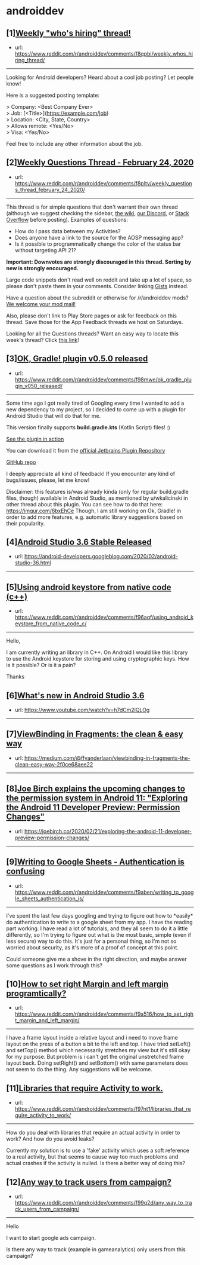 # androiddev
## [1][Weekly "who's hiring" thread!](https://www.reddit.com/r/androiddev/comments/f8qpbi/weekly_whos_hiring_thread/)
- url: https://www.reddit.com/r/androiddev/comments/f8qpbi/weekly_whos_hiring_thread/
---
Looking for Android developers? Heard about a cool job posting? Let people know!

Here is a suggested posting template:

&gt; Company: &lt;Best Company Ever&gt;  
&gt; Job: [&lt;Title&gt;]\(https://example.com/job)  
&gt; Location: &lt;City, State, Country&gt;  
&gt; Allows remote: &lt;Yes/No&gt;  
&gt; Visa: &lt;Yes/No&gt;  

Feel free to include any other information about the job.
## [2][Weekly Questions Thread - February 24, 2020](https://www.reddit.com/r/androiddev/comments/f8pltv/weekly_questions_thread_february_24_2020/)
- url: https://www.reddit.com/r/androiddev/comments/f8pltv/weekly_questions_thread_february_24_2020/
---
This thread is for simple questions that don't warrant their own thread (although we suggest checking the sidebar, [the wiki](http://www.reddit.com/r/androiddev/wiki/), [our Discord](https://discord.gg/D2cNrqX), or [Stack Overflow](http://stackoverflow.com) before posting). Examples of questions:

* How do I pass data between my Activities?
* Does anyone have a link to the source for the AOSP messaging app?
* Is it possible to programmatically change the color of the status bar without targeting API 21?

**Important: Downvotes are strongly discouraged in this thread. Sorting by new is strongly encouraged.**

Large code snippets don't read well on reddit and take up a lot of space, so please don't paste them in your comments. Consider linking [Gists](https://gist.github.com) instead.

Have a question about the subreddit or otherwise for /r/androiddev mods? [We welcome your mod mail!](http://www.reddit.com/message/compose?to=%2Fr%2Fandroiddev)

Also, please don't link to Play Store pages or ask for feedback on this thread. Save those for the App Feedback threads we host on Saturdays.

Looking for all the Questions threads? Want an easy way to locate this week's thread? Click [this link](https://www.reddit.com/r/androiddev/search?q=title%3A%22questions+thread%22+author%3A%22AutoModerator%22&amp;restrict_sr=on&amp;sort=new&amp;t=all)!
## [3][OK, Gradle! plugin v0.5.0 released](https://www.reddit.com/r/androiddev/comments/f98mwe/ok_gradle_plugin_v050_released/)
- url: https://www.reddit.com/r/androiddev/comments/f98mwe/ok_gradle_plugin_v050_released/
---
Some time ago I got really tired of Googling every time I wanted to add a new dependency to my project, so I decided to come up with a plugin for Android Studio that will do that for me.

This version finally supports **build.gradle.kts** (Kotlin Script) files! :)

[See the plugin in action](https://imgur.com/a/A01LGEj)

You can download it from the [official Jetbrains Plugin Repository](https://plugins.jetbrains.com/plugin/10102-ok-gradle-)

[GitHub repo](https://github.com/scana/ok-gradle)

I deeply appreciate all kind of feedback! If you encounter any kind of bugs/issues, please, let me know!

Disclaimer: this features is/was already kinda (only for regular build.gradle files, though) available in Android Studio, as mentioned by u/wkalicinski in other thread about this plugin. You can see how to do that here: https://imgur.com/6bxEhCe
Though, I am still working on Ok, Gradle! in order to add more features, e.g. automatic library suggestions based on their popularity.
## [4][Android Studio 3.6 Stable Released](https://www.reddit.com/r/androiddev/comments/f8vlbq/android_studio_36_stable_released/)
- url: https://android-developers.googleblog.com/2020/02/android-studio-36.html
---

## [5][Using android keystore from native code (c++)](https://www.reddit.com/r/androiddev/comments/f96aqf/using_android_keystore_from_native_code_c/)
- url: https://www.reddit.com/r/androiddev/comments/f96aqf/using_android_keystore_from_native_code_c/
---
Hello,

I am currently writing an library in C++. On Android I would like this library to use the Android keystore for storing and using cryptographic keys. How is it possible? Or is it a pain?

Thanks
## [6][What's new in Android Studio 3.6](https://www.reddit.com/r/androiddev/comments/f8v4qs/whats_new_in_android_studio_36/)
- url: https://www.youtube.com/watch?v=h7dCm2lQLOg
---

## [7][ViewBinding in Fragments: the clean &amp; easy way](https://www.reddit.com/r/androiddev/comments/f96rc6/viewbinding_in_fragments_the_clean_easy_way/)
- url: https://medium.com/@ffvanderlaan/viewbinding-in-fragments-the-clean-easy-way-2f0ce68aee22
---

## [8][Joe Birch explains the upcoming changes to the permission system in Android 11: "Exploring the Android 11 Developer Preview: Permission Changes"](https://www.reddit.com/r/androiddev/comments/f98o21/joe_birch_explains_the_upcoming_changes_to_the/)
- url: https://joebirch.co/2020/02/21/exploring-the-android-11-developer-preview-permission-changes/
---

## [9][Writing to Google Sheets - Authentication is confusing](https://www.reddit.com/r/androiddev/comments/f9aben/writing_to_google_sheets_authentication_is/)
- url: https://www.reddit.com/r/androiddev/comments/f9aben/writing_to_google_sheets_authentication_is/
---
I've spent the last few days googling and trying to figure out how to \*easily\* do authentication to write to a google sheet from my app.  I have the reading part working.  I have read a lot of tutorials, and they all seem to do it a little differently, so I'm trying to figure out what is the most basic, simple (even if less secure) way to do this.  It's just for a personal thing, so I'm not so worried about security, as it's more of a proof of concept at this point.

Could someone give me a shove in the right direction, and maybe answer some questions as I work through this?
## [10][How to set right Margin and left margin programtically?](https://www.reddit.com/r/androiddev/comments/f9a516/how_to_set_right_margin_and_left_margin/)
- url: https://www.reddit.com/r/androiddev/comments/f9a516/how_to_set_right_margin_and_left_margin/
---
I have a frame layout inside a relative layout and i need to move frame layout on the press of a button a bit to the left and top. I have tried setLeft() and setTop() method which necessarily stretches my view but it's still okay for my purpose. But problem is i can't get the original unstretched frame layout back. 
Doing setRight() and setBottom() with same parameters does not seem to do the thing. Any suggestions will be welcome.
## [11][Libraries that require Activity to work.](https://www.reddit.com/r/androiddev/comments/f97nt1/libraries_that_require_activity_to_work/)
- url: https://www.reddit.com/r/androiddev/comments/f97nt1/libraries_that_require_activity_to_work/
---
How do you deal with libraries that require an actual activity in order to work? And how do you avoid leaks? 

Currently my solution is to use a 'fake' activity which uses a soft reference to a real activity, but that seems to cause way too much problems and actual crashes if the activity is nulled. Is there a better way of doing this?
## [12][Any way to track users from campaign?](https://www.reddit.com/r/androiddev/comments/f99q2d/any_way_to_track_users_from_campaign/)
- url: https://www.reddit.com/r/androiddev/comments/f99q2d/any_way_to_track_users_from_campaign/
---
Hello

I want to start google ads campaign.

Is there any way to track (example in gameanalytics) only users from this campaign?
